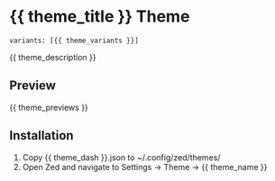 # {{ theme_title }} Theme
`variants: [{{ theme_variants }}]`

{{ theme_description }}

## Preview
{{ theme_previews }}

## Installation
1. Copy {{ theme_dash }}.json to ~/.config/zed/themes/
2. Open Zed and navigate to Settings -> Theme -> {{ theme_name }}
